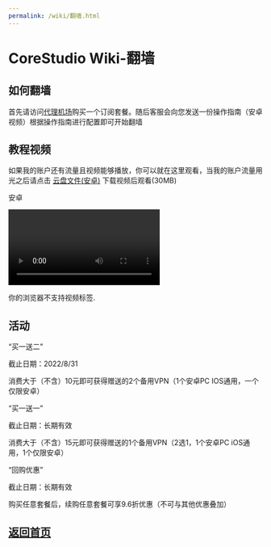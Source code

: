 ```yaml
---
permalink: /wiki/翻墙.html
---
```


# CoreStudio Wiki-翻墙

## 如何翻墙

首先请访问[代理机场](https://corestudi0.github.io/article/PROXYairportservice)购买一个订阅套餐。随后客服会向您发送一份操作指南（安卓 视频）根据操作指南进行配置即可开始翻墙

## 教程视频

如果我的账户还有流量且视频能够播放，你可以就在这里观看，当我的账户流量用光之后请点击 [云盘文件(安卓)](https://www.123pan.com/s/dUF9-7Ukw3) 下载视频后观看(30MB)

安卓

<video src="https://download.kstore.space/download/2719/%E6%95%99%E7%A8%8B.mp4" type="video/mp4"  autoplay="autoplay" controls="contorls" loop="-1"><p>你的浏览器不支持视频标签.</p></video>

## 活动

“买一送二”

截止日期：2022/8/31

消费大于（不含）10元即可获得赠送的2个备用VPN（1个安卓PC IOS通用，一个仅限安卓）

“买一送一”

截止日期：长期有效

消费大于（不含）15元即可获得赠送的1个备用VPN（2选1，1个安卓PC iOS通用，1个仅限安卓）

“回购优惠”

截止日期：长期有效

购买任意套餐后，续购任意套餐可享9.6折优惠（不可与其他优惠叠加）

## [返回首页](https://corestudi0.github.io)
